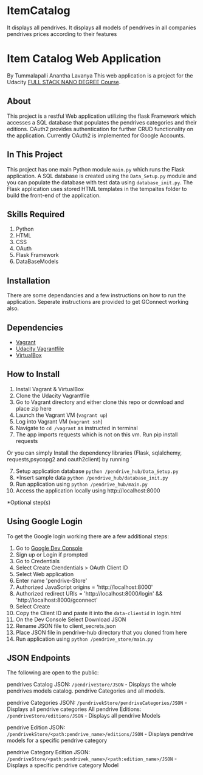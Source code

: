 # ItemCatalog
It displays all pendrives.
It displays all models of pendrives in all companies
pendrives prices according to their features
# Item Catalog Web Application
By Tummalapalli Anantha Lavanya
This web application is a project for the Udacity [FULL STACK NANO DEGREE Course](https://www.udacity.com/course/full-stack-web-developer-nanodegree--nd004).

## About
This project is a restful Web application utilizing the flask Framework which accesses a SQL database that populates the pendrives categories and their editions. OAuth2 provides authentication for further CRUD functionality on the application. Currently OAuth2 is implemented for Google Accounts.

## In This Project
This project has one main Python module `main.py` which runs the Flask application. A SQL database is created using the `Data_Setup.py` module and you can populate the database with test data using `database_init.py`.
The Flask application uses stored HTML templates in the tempaltes folder to build the front-end of the application.

## Skills Required
1. Python
2. HTML
3. CSS
4. OAuth
5. Flask Framework
6. DataBaseModels
## Installation
There are some dependancies and a few instructions on how to run the application.
Seperate instructions are provided to get GConnect working also.

## Dependencies
- [Vagrant](https://www.vagrantup.com/)
- [Udacity Vagrantfile](https://github.com/udacity/fullstack-nanodegree-vm)
- [VirtualBox](https://www.virtualbox.org/wiki/Downloads)



## How to Install
1. Install Vagrant & VirtualBox
2. Clone the Udacity Vagrantfile
3. Go to Vagrant directory and either clone this repo or download and place zip here
3. Launch the Vagrant VM (`vagrant up`)
4. Log into Vagrant VM (`vagrant ssh`)
5. Navigate to `cd /vagrant` as instructed in terminal
6. The app imports requests which is not on this vm. Run pip install requests

Or you can simply Install the dependency libraries (Flask, sqlalchemy, requests,psycopg2 and oauth2client) by running `

7. Setup application database `python /pendrive_hub/Data_Setup.py`
8. *Insert sample data `python /pendrive_hub/database_init.py`
9. Run application using `python /pendrive_hub/main.py`
10. Access the application locally using http://localhost:8000

*Optional step(s)

## Using Google Login
To get the Google login working there are a few additional steps:

1. Go to [Google Dev Console](https://console.developers.google.com)
2. Sign up or Login if prompted
3. Go to Credentials
4. Select Create Crendentials > OAuth Client ID
5. Select Web application
6. Enter name 'pendrive-Store'
7. Authorized JavaScript origins = 'http://localhost:8000'
8. Authorized redirect URIs = 'http://localhost:8000/login' && 'http://localhost:8000/gconnect'
9. Select Create
10. Copy the Client ID and paste it into the `data-clientid` in login.html
11. On the Dev Console Select Download JSON
12. Rename JSON file to client_secrets.json
13. Place JSON file in pendrive-hub directory that you cloned from here
14. Run application using `python /pendrive_store/main.py`

## JSON Endpoints
The following are open to the public:

pendrives Catalog JSON: `/pendriveStore/JSON`
    - Displays the whole pendrives models catalog. pendrive Categories and all models.

pendrive Categories JSON: `/pendrivekStore/pendriveCategories/JSON`
    - Displays all pendrive categories
All pendrive Editions: `/pendriveStore/editions/JSON`
	- Displays all pendrive Models

pendrive Edition JSON: `/pendrivekStore/<path:pendrive_name>/editions/JSON`
    - Displays pendrive models for a specific pendrive category

pendrive Category Edition JSON: `/pendriveStore/<path:pendrivek_name>/<path:edition_name>/JSON`
    - Displays a specific pendrive category Model

